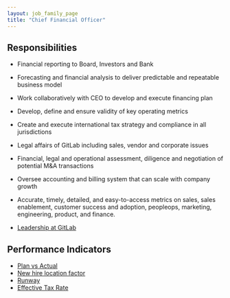 ```yaml
---
layout: job_family_page
title: "Chief Financial Officer"
---
```


## Responsibilities

- Financial reporting to Board, Investors and Bank
- Forecasting and financial analysis to deliver predictable and repeatable business model
- Work collaboratively with CEO to develop and execute financing plan
- Develop, define and ensure validity of key operating metrics
- Create and execute international tax strategy and compliance in all jurisdictions
- Legal affairs of GitLab including sales, vendor and corporate issues
- Financial, legal and operational assessment, diligence and negotiation of potential M&A transactions
- Oversee accounting and billing system that can scale with company growth
- Accurate, timely, detailed, and easy-to-access metrics on sales, sales enablement, customer success and adoption, peopleops, marketing, engineering, product, and finance.

- [Leadership at GitLab](https://about.gitlab.com/company/team/structure/#e-group)

## Performance Indicators
- [Plan vs Actual](/handbook/finance/financial-planning-and-analysis/#plan-vs-actual)
- [New hire location factor](/handbook/hiring/metrics/#new-hire-location-factor)
- [Runway](/handbook/finance/accounting/#cash-burn-average-cash-burn-and-runway)
- [Effective Tax Rate](/handbook/tax/performance-indicators/#effective-tax-rate-etr) 

